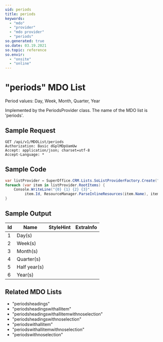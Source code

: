 ```yaml
---
uid: periods
title: periods
keywords:
  - "mdo"
  - "provider"
  - "mdo provider"
  - "periods"
so.generated: true
so.date: 03.19.2021
so.topic: reference
so.envir:
  - "onsite"
  - "online"
---
```


# "periods" MDO List
Period values: Day, Week, Month, Quarter, Year



Implemented by the <see cref="T:SuperOffice.CRM.Lists.PeriodsProvider">PeriodsProvider</see> class.
The name of the MDO list is 'periods'.




## Sample Request

```http!
GET /api/v1/MDOList/periods
Authorization: Basic dGplMDpUamUw
Accept: application/json; charset=utf-8
Accept-Language: *

```

## Sample Code
```cs
var listProvider = SuperOffice.CRM.Lists.SoListProviderFactory.Create("periods", forceFlatList: true);
foreach (var item in listProvider.RootItems) {
    Console.WriteLine("{0} {1} {2} {3}", 
         item.Id, ResourceManager.ParseInlineResources(item.Name), item.StyleHint, item.ExtraInfo);
}
```

## Sample Output

|Id   | Name  |StyleHint|ExtraInfo |
| --- | ----- | ------- | -------- |
|1|Day(s)|||
|2|Week(s)|||
|3|Month(s)|||
|4|Quarter(s)|||
|5|Half year(s)|||
|6|Year(s)|||


## Related MDO Lists

* "periodsheadings"
* "periodsheadingswithallitem"
* "periodsheadingswithallitemwithnoselection"
* "periodsheadingswithnoselection"
* "periodswithallitem"
* "periodswithallitemwithnoselection"
* "periodswithnoselection"
